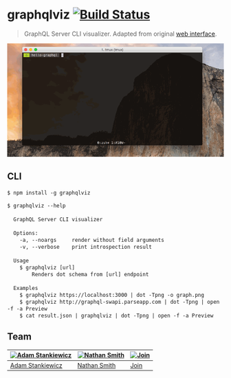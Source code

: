 # graphqlviz [![Build Status](https://travis-ci.org/sheerun/graphqlviz.svg?branch=master)](https://travis-ci.org/sheerun/graphqlviz)

> GraphQL Server CLI visualizer. Adapted from original [web interface](https://github.com/NathanRSmith/graphql-visualizer).

![](demo.gif)

## CLI

```
$ npm install -g graphqlviz
```

```
$ graphqlviz --help

  GraphQL Server CLI visualizer

  Options:
    -a, --noargs     render without field arguments
    -v, --verbose    print introspection result

  Usage
    $ graphqlviz [url]
        Renders dot schema from [url] endpoint

  Examples
    $ graphqlviz https://localhost:3000 | dot -Tpng -o graph.png
    $ graphqlviz http://graphql-swapi.parseapp.com | dot -Tpng | open -f -a Preview
    $ cat result.json | graphqlviz | dot -Tpng | open -f -a Preview

```

## Team

[![Adam Stankiewicz](https://avatars3.githubusercontent.com/u/292365?s=130)](https://sheerun.net) | [![Nathan Smith](https://avatars1.githubusercontent.com/u/1530197?s=130)](http://nathanrandal.com/) | [![Join](https://assets-cdn.github.com/images/modules/logos_page/GitHub-Mark.png)](https://github.com/sheerun/graphqlviz/pulls)
---|---|---
[Adam Stankiewicz](https://sheerun.net) | [Nathan Smith](http://nathanrandal.com/) | [Join](https://github.com/sheerun/graphqlviz/pulls)

